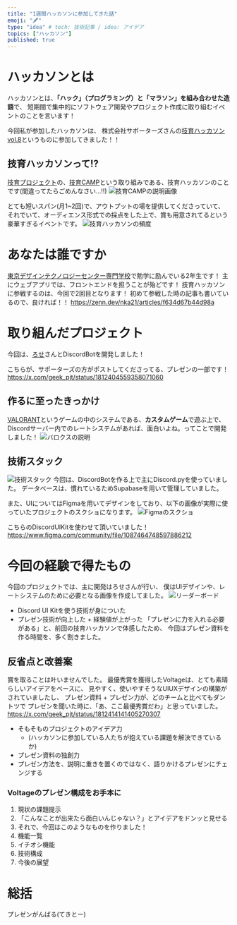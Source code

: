 ```yaml
---
title: "1週間ハッカソンに参加してきた話"
emoji: "🖋"
type: "idea" # tech: 技術記事 / idea: アイデア
topics: ["ハッカソン"]
published: true
---
```


# ハッカソンとは
ハッカソンとは、**「ハック」（プログラミング）と「マラソン」を組み合わせた造語**で、
短期間で集中的にソフトウェア開発やプロジェクト作成に取り組むイベントのことを言います！

今回私が参加したハッカソンは、
株式会社サポーターズさんの[技育ハッカソンvol.8](https://talent.supporterz.jp/events/0b816851-12b8-4d66-9b38-1238d1cc86e5/?utm_source=next&utm_medium=geekcamp)というものに参加してきました！！

## 技育ハッカソンって!?
[技育プロジェクト](https://talent.supporterz.jp/geekpjt/)の、[技育CAMP](https://talent.supporterz.jp/geekcamp/)という取り組みである、技育ハッカソンのことです(間違ってたらごめんなさい...!!)
![技育CAMPの説明画像](/images/4671840dc4f77f/技育CAMP.png)

とても短いスパン(月1~2回)で、アウトプットの場を提供してくださっていて、
それでいて、オーディエンス形式での採点をした上で、賞も用意されてるという豪華すぎるイベントです。
![技育ハッカソンの頻度](/images/4671840dc4f77f/技育ハッカソン.png)

# あなたは誰ですか
[東京デザインテクノロジーセンター専門学校](https://www.tech.ac.jp/)で勉学に励んでいる2年生です！
主にウェブアプリでは、フロントエンドを担うことが殆どです！
技育ハッカソンに参戦するのは、今回で2回目となります！
初めて参戦した時の記事も書いているので、良ければ！！
https://zenn.dev/nka21/articles/f634d67b44d98a

# 取り組んだプロジェクト
今回は、[ろせ](https://x.com/Roseu_7)さんとDiscordBotを開発しました！

こちらが、サポーターズの方がポストしてくださってる、プレゼンの一部です！
https://x.com/geek_pjt/status/1812404559358071060

## 作るに至ったきっかけ
[VALORANT](https://playvalorant.com/ja-jp/)というゲームの中のシステムである、**カスタムゲーム**で遊ぶ上で、
Discordサーバー内でのレートシステムがあれば、面白いよね。ってことで開発しました！
![バロクスの説明](/images/4671840dc4f77f/バロクスの説明.png)
## 技術スタック
![技術スタック](/images/4671840dc4f77f/技術スタック.png)
今回は、DiscordBotを作る上で主にDiscord.pyを使っていました。
データベースは、慣れているためSupabaseを用いて管理していました。

また、UIについてはFigmaを用いてデザインをしており、以下の画像が実際に使っていたプロジェクトのスクショになります。
![Figmaのスクショ](/images/4671840dc4f77f/Figmaのスクショ.png)

こちらのDiscordUIKitを使わせて頂いていました！
https://www.figma.com/community/file/1087464748597886212

# 今回の経験で得たもの
今回のプロジェクトでは、主に開発はろせさんが行い、
僕はUIデザインや、レートシステムのために必要となる画像を作成してました。
![リーダーボード](/images/4671840dc4f77f/リーダーボード.png)

- Discord UI Kitを使う技術が身についた
- プレゼン技術が向上した + 経験値が上がった
「プレゼンに力を入れる必要がある」と、前回の技育ハッカソンで体感したため、
今回はプレゼン資料を作る時間を、多く割きました。

## 反省点と改善案
賞を取ることは叶いませんでした。
最優秀賞を獲得したVoltageは、とても素晴らしいアイデアをベースに、
見やすく、使いやすそうなUIUXデザインの構築がされていましたし、
プレゼン資料 + プレゼン力が、どのチームと比べてもダントツで
プレゼンを聞いた時に、「あ、ここ最優秀賞だわ」と思っていました。
https://x.com/geek_pjt/status/1812414141405270307

- そもそものプロジェクトのアイデア力
  - (ハッカソンに参加している人たちが抱えている課題を解決できているか)
- プレゼン資料の独創力
- プレゼン方法を、説明に重きを置くのではなく、語りかけるプレゼンにチェンジする

### Voltageのプレゼン構成をお手本に
1. 現状の課題提示
2. 「こんなことが出来たら面白いんじゃない？」とアイデアをドンッと見せる
3. それで、今回はこのようなものを作りました！
4. 機能一覧
5. イチオシ機能
6. 技術構成
7. 今後の展望

# 総括
プレゼンがんばる(てきとー)